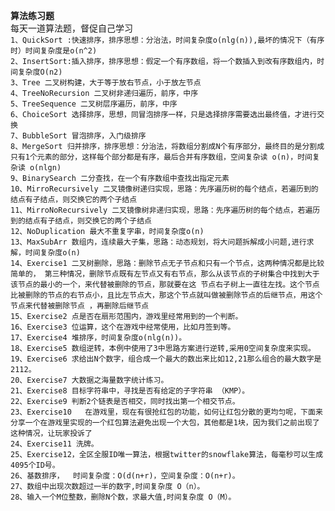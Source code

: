 **算法练习题**
<br>
每天一道算法题，督促自己学习
 <br>
`1、QuickSort :快速排序，排序思想：分治法，时间复杂度o(nlg(n)),最坏的情况下（有序时）时间复杂度是o(n^2)`
<br>
`2、InsertSort:插入排序，排序思想：假定一个有序数组，将一个数插入到改有序数组内，时间复杂度O(n2)`
<br>
`3、Tree 二叉树构建，大于等于放右节点，小于放左节点`
<br>
`4、TreeNoRecursion 二叉树非递归遍历，前序，中序`
<br>
`5、TreeSequence 二叉树层序遍历，前序，中序`
<br>
`6、ChoiceSort 选择排序，思想，同冒泡排序一样，只是选择排序需要选出最终值，才进行交换`
<br>
`7、BubbleSort 冒泡排序，入门级排序`
<br>
`8、MergeSort 归并排序，排序思想：分治法，将数组分割成N个有序部分，最终目的是分割成只有1个元素的部分，这样每个部分都是有序，最后合并有序数组，空间复杂读 o(n)，时间复杂读 o(nlgn)`
<br>
`9、BinarySearch 二分查找，在一个有序数组中查找出指定元素`
<br>
`10、MirroRecursively 二叉镜像树递归实现，思路：先序遍历树的每个结点，若遍历到的结点有子结点，则交换它的两个子结点`
<br>
`11、MirroNoRecursively 二叉镜像树非递归实现，思路：先序遍历树的每个结点，若遍历到的结点有子结点，则交换它的两个子结点`
<br>
`12、NoDuplication 最大不重复字串，时间复杂度o(n)`
<br>
`13、MaxSubArr 数组内，连续最大子集，思路：动态规划，将大问题拆解成小问题,进行求解，时间复杂度o(n)`
<br>
`14、Exercise1 二叉树删除，思路：删除节点无子节点和只有一个节点，这两种情况都是比较简单的，
第三种情况，删除节点既有左节点又有右节点，那么从该节点的子树集合中找到大于该节点的最小的一个，来代替被删除的节点，那就要在这
节点右子树上一直往左找。这个节点比被删除的节点的右节点小，且比左节点大，那这个节点就叫做被删除节点的后继节点，用这个节点来代替被删除节点
，再删除后继节点`
<br>
`15、Exercise2 点是否在扇形范围内，游戏里经常用到的一个判断。`
<br>
`16、Exercise3 位运算，这个在游戏中经常使用，比如月签到等。`
<br>
`17、Exercise4 堆排序，时间复杂度o(nlg(n))。`
<br>
`18、Exercise5 数组逆转，本例中使用了3中思路方案进行逆转,采用0空间复杂度来实现。`
<br>
`19、Exercise6 求给出N个数字，组合成一个最大的数出来比如12,21那么组合的最大数字是2112。`
<br>
`20、Exercise7 大数据之海量数字统计练习。`
<br>
`21、Exercise8 目标字符串中，寻找是否有给定的子字符串 （KMP）。`
<br>
`22、Exercise9 判断2个链表是否相交，同时找出第一个相交节点。`
<br>
`23、Exercise10   在游戏里，现在有很抢红包的功能，如何让红包分散的更均匀呢，下面来分享一个在游戏里实现的一个红包算法避免出现一个大包，其他都是1块，因为我们之前出现了这种情况，让玩家投诉了`
<br>
`24、Exercise11 洗牌。`
<br>
`25、Exercise12，全区全服ID唯一算法，根据twitter的snowflake算法，每毫秒可以生成4095个ID号。`
<br>
`26、基数排序，  时间复杂度：O(d(n+r)，空间复杂度：O(n+r)。`
<br>
`27、数组中出现次数超过一半的数字,时间复杂度 O（n）。`
<br>
`28、输入一个M位整数，删除N个数，求最大值,时间复杂度 O（M）。`